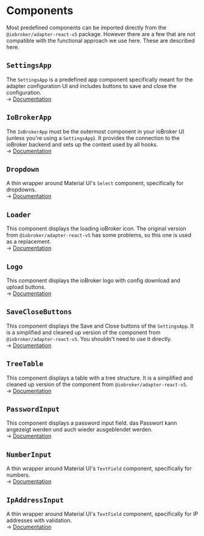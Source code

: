 # Components 

Most predefined components can be imported directly from the `@iobroker/adapter-react-v5` package. However there are a few that are not compatible with the functional approach we 
use here. These are described here.

## `SettingsApp`

The `SettingsApp` is a predefined app component specifically meant for the adapter configuration UI and includes buttons to save and close the configuration.  
→ [Documentation](components/SettingsApp.md)

## `IoBrokerApp`

The `IoBrokerApp` must be the outermost component in your ioBroker UI (unless you're using a `SettingsApp`). It provides the connection to the ioBroker backend and sets up the context used by all hooks.  
→ [Documentation](components/IoBrokerApp.md)

## `Dropdown`

A thin wrapper around Material UI's `Select` component, specifically for dropdowns.  
→ [Documentation](components/Dropdown.md)

## `Loader`

This component displays the loading ioBroker icon. The original version from `@iobroker/adapter-react-v5` has some problems, so this one is used as a replacement.  
→ [Documentation](components/Loader.md)

## `Logo`

This component displays the ioBroker logo with config download and upload buttons.\
→ [Documentation](components/Logo.md)

## `SaveCloseButtons`

This component displays the Save and Close buttons of the `SettingsApp`. It is a simplified and cleaned up version of the component from `@iobroker/adapter-react-v5`.
You shouldn't need to use it directly.  
→ [Documentation](components/SaveCloseButtons.md)

## `TreeTable`

This component displays a table with a tree structure. It is a simplified and cleaned up version of the component from `@iobroker/adapter-react-v5`.\
→ [Documentation](components/TreeTable.md)

## `PasswordInput`

This component displays a password input field. das Passwort kann angezeigt werden und auch wieder ausgeblendet werden.\
→ [Documentation](components/PasswordInput.md)

## `NumberInput`

A thin wrapper around Material UI's `TextField` component, specifically for numbers.\
→ [Documentation](components/NumberInput.md)

## `IpAddressInput`

A thin wrapper around Material UI's `TextField` component, specifically for IP addresses with validation.\
→ [Documentation](components/IpAddressInput.md)
